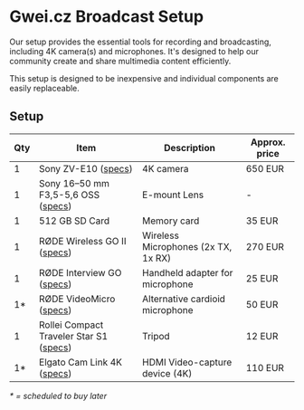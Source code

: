 # Gwei.cz Broadcast Setup

Our setup provides the essential tools for recording and broadcasting, including 4K camera(s) and microphones. It's designed to help our community create and share multimedia content efficiently.

This setup is designed to be inexpensive and individual components are easily replaceable.

## Setup

| Qty | Item | Description | Approx. price |
| --- | --- | --- | --- |
| 1 | Sony ZV-E10 ([specs](https://www.sony.com/electronics/support/e-mount-body-zv-e-series/zv-e10/specifications)) | 4K camera | 650 EUR |
| 1 | Sony 16–50 mm F3,5-5,6 OSS ([specs](https://www.sony.cz/electronics/fotoaparaty-objektivy/selp1650/specifications)) | E-mount Lens | - |
| 1 | 512 GB SD Card | Memory card | 35 EUR |
| 1 | RØDE Wireless GO II ([specs](https://edge.rode.com/pdf/page/88/modules/425/WirelessGOII_Datasheet_2.pdf)) | Wireless Microphones (2x TX, 1x RX) | 270 EUR |
| 1 | RØDE Interview GO ([specs](https://edge.rode.com/pdf/page/293/modules/4426/interviewgo_datasheet.pdf)) | Handheld adapter for microphone | 25 EUR |
| 1* | RØDE VideoMicro ([specs](https://edge.rode.com/pdf/page/122/modules/5221/Asset_Pack_Datasheet_VideoMicro_02_FA.pdf)) | Alternative cardioid microphone | 50 EUR |
| 1 | Rollei Compact Traveler Star S1 ([specs](https://www.rollei.com/products/compact-traveler-star-s1-20837)) | Tripod | 12 EUR |
| 1* | Elgato Cam Link 4K ([specs](https://help.elgato.com/hc/en-us/articles/360027963272-Cam-Link-4K-Technical-Specifications)) | HDMI Video-capture device (4K) | 110 EUR |

*\* = scheduled to buy later*
